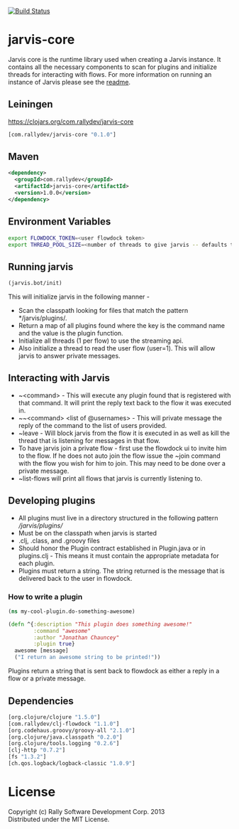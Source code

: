 [![Build Status](https://travis-ci.org/RallySoftware/jarvis-core.png)](https://travis-ci.org/RallySoftware/jarvis-core)

# jarvis-core

Jarvis core is the runtime library used when creating a Jarvis instance. It contains all the necessary components to scan for plugins and initialize threads for interacting with flows. For more information on running an instance of
Jarvis please see the [readme](http://github.com/RallySoftware/jarvis).

## Leiningen
https://clojars.org/com.rallydev/jarvis-core
```clojure
[com.rallydev/jarvis-core "0.1.0"]
```

## Maven
```xml
<dependency>
  <groupId>com.rallydev</groupId>
  <artifactId>jarvis-core</artifactId>
  <version>1.0.0</version>
</dependency>
```

## Environment Variables
```bash
export FLOWDOCK_TOKEN=<user flowdock token>
export THREAD_POOL_SIZE=<number of threads to give jarvis -- defaults to 100>
```

## Running jarvis
```clojure
(jarvis.bot/init)
```

This will initialize jarvis in the following manner -
* Scan the classpath looking for files that match the pattern */jarvis/plugins/.
* Return a map of all plugins found where the key is the command name and the value is the plugin function.
* Initialize all threads (1 per flow) to use the streaming api.
* Also initialize a thread to read the user flow (user=1). This will allow jarvis to answer private messages.

## Interacting with Jarvis
* ~\<command\> - This will execute any plugin found that is registered with that command. It will print the reply text back to the flow it was executed in.
* ~~\<command\> \<list of @usernames\> - This will private message the reply of the command to the list of users provided.
* ~leave - Will block jarvis from the flow it is executed in as well as kill the thread that is listening for messages in that flow.
* To have jarvis join a private flow - first use the flowdock ui to invite him to the flow. If he does not auto join the flow issue the ~join command with the flow you wish for him to join. This may need to be done over a private message.
* ~list-flows will print all flows that jarvis is currently listening to.

## Developing plugins
* All plugins must live in a directory structured in the following pattern */jarvis/plugins/*
* Must be on the classpath when jarvis is started 
* .clj, .class, and .groovy files
* Should honor the Plugin contract established in Plugin.java or in plugins.clj - 
  This means it must contain the appropriate metadata for each plugin.
* Plugins must return a string. The string returned is the message that is delivered back to the user in flowdock.

### How to write a plugin
```clojure
(ns my-cool-plugin.do-something-awesome)

(defn ^{:description "This plugin does something awesome!"
        :command "awesome"
        :author "Jonathan Chauncey"
        :plugin true}
  awesome [message]
  ("I return an awesome string to be printed!"))
```

Plugins return a string that is sent back to flowdock as either a reply in a flow or a private message.

## Dependencies
```clojure
[org.clojure/clojure "1.5.0"]
[com.rallydev/clj-flowdock "1.1.0"]
[org.codehaus.groovy/groovy-all "2.1.0"]
[org.clojure/java.classpath "0.2.0"]
[org.clojure/tools.logging "0.2.6"]
[clj-http "0.7.2"]
[fs "1.3.2"]
[ch.qos.logback/logback-classic "1.0.9"]
```

# License
Copyright (c) Rally Software Development Corp. 2013  
Distributed under the MIT License.
